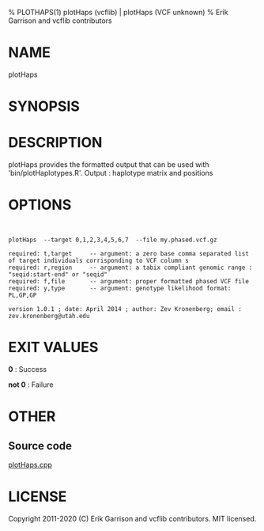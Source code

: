 % PLOTHAPS(1) plotHaps (vcflib) | plotHaps (VCF unknown)
% Erik Garrison and vcflib contributors

# NAME

plotHaps

# SYNOPSIS



# DESCRIPTION

plotHaps provides the formatted output that can be used with 'bin/plotHaplotypes.R'. Output : haplotype matrix and positions

# OPTIONS

```


plotHaps  --target 0,1,2,3,4,5,6,7  --file my.phased.vcf.gz                                                           

required: t,target     -- argument: a zero base comma separated list of target individuals corrisponding to VCF column s        
required: r,region     -- argument: a tabix compliant genomic range : "seqid:start-end" or "seqid"                          
required: f,file       -- argument: proper formatted phased VCF file                                                            
required: y,type       -- argument: genotype likelihood format: PL,GP,GP                                                        

version 1.0.1 ; date: April 2014 ; author: Zev Kronenberg; email : zev.kronenberg@utah.edu 

```

# EXIT VALUES

**0**
: Success

**not 0**
: Failure

# OTHER

## Source code

[plotHaps.cpp](https://github.com/vcflib/vcflib/blob/master/src/plotHaps.cpp)

# LICENSE

Copyright 2011-2020 (C) Erik Garrison and vcflib contributors. MIT licensed.

<!--
  Created with ./scripts/bin2md.rb scripts/bin2md-template.erb
-->

